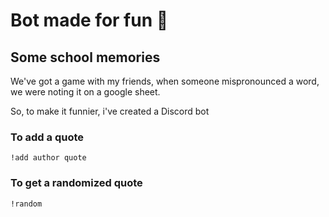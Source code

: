 # Bot made for fun :robot:

## Some school memories
We've got a game with my friends, when someone mispronounced a word, we were noting it on a google sheet. 

So, to make it funnier, i've created a Discord bot

### To add a quote
`!add author quote` <br>
 
 ### To get a randomized quote
 `!random`